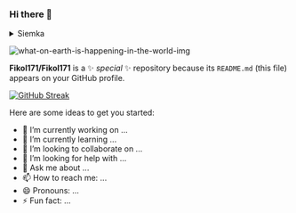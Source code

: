 ### Hi there 👋
<details>
  <summary>Siemka</summary>
  <ul>
    <li styles=color:"crimson">tu cos jest</li>
    <li>i tu cos jest</li>
    </details open>
  
  
![what-on-earth-is-happening-in-the-world-img](https://github.com/Fikol171/Fikol171/assets/72350020/540c6cdf-5cc4-4d8c-9192-7a1e5eb33d1a)


**Fikol171/Fikol171** is a ✨ _special_ ✨ repository because its `README.md` (this file) appears on your GitHub profile.

  
  

[![GitHub Streak](https://github-readme-streak-stats.herokuapp.com?user=Fikol171&theme=gruvbox)](https://git.io/streak-stats)
  
Here are some ideas to get you started:

- 🔭 I’m currently working on ...
- 🌱 I’m currently learning ...
- 👯 I’m looking to collaborate on ...
- 🤔 I’m looking for help with ...
- 💬 Ask me about ...
- 📫 How to reach me: ...
- 😄 Pronouns: ...
- ⚡ Fun fact: ...

